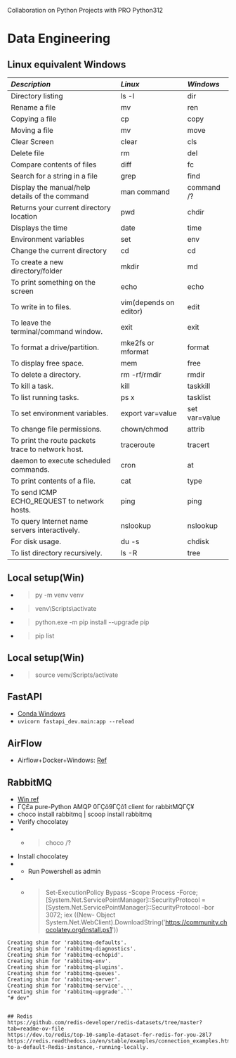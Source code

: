 Collaboration on Python Projects with PRO
Python312

# Data Engineering

## Linux equivalent Windows
| *Description*                                     | *Linux*                | *Windows*     |
|:--------------------------------------------------|:-----------------------|:--------------|
| Directory listing                                 | ls -l                  | dir           |
| Rename a file                                     | mv                     | ren           |
| Copying a file                                    | cp                     | copy          |
| Moving a file                                     | mv                     | move          |
| Clear Screen                                      | clear                  | cls           |
| Delete file                                       | rm                     | del           |
| Compare contents of files                         | diff                   | fc            |
| Search for a string in a file                     | grep                   | find          |
| Display the manual/help details of the command    | man command            | command /?    |
| Returns your current directory location           | pwd                    | chdir         |
| Displays the time                                 | date                   | time          |
| Environment variables                             | set                    | env           |
| Change the current directory                      | cd                     | cd            |
| To create a new directory/folder                  | mkdir                  | md            |
| To print something on the screen                  | echo                   | echo          |
| To write in to files.                             | vim(depends on editor) | edit          |
| To leave the terminal/command window.             | exit                   | exit          |
| To format a drive/partition.                      | mke2fs or mformat      | format        |
| To display free space.                            | mem                    | free          |
| To delete a directory.                            | rm -rf/rmdir           | rmdir         |
| To kill a task.                                   | kill                   | taskkill      |
| To list running tasks.                            | ps x                   | tasklist      |
| To set environment variables.                     | export var=value       | set var=value |
| To change file permissions.                       | chown/chmod            | attrib        |
| To print the route packets trace to network host. | traceroute             | tracert       |
| daemon to execute scheduled commands.             | cron                   | at            |
| To print contents of a file.                      | cat                    | type          |
| To send ICMP ECHO_REQUEST to network hosts.       | ping                   | ping          |
| To query Internet name servers interactively.     | nslookup               | nslookup      |
| For disk usage.                                   | du -s                  | chdisk        |
| To list directory recursively.                    | ls -R                  | tree          |


## Local setup(Win)
- >py -m venv venv
- >venv\Scripts\activate
- >python.exe -m pip install --upgrade pip
- >pip list

## Local setup(Win)
- >source venv/Scripts/activate

## FastAPI
- [Conda Windows](https://stackoverflow.com/questions/49392719/get-the-anaconda-prompt-running-in-the-pycharm-terminal)
- `uvicorn fastapi_dev.main:app --reload`

## AirFlow
- Airflow+Docker+Windows: [Ref](https://medium.com/@garc1a0scar/how-to-start-with-apache-airflow-in-docker-windows-902674ad1b)

## RabbitMQ
- [Win ref](https://www.rabbitmq.com/install-windows.html)
- ΓÇ£a pure-Python AMQP 0ΓÇô9ΓÇô1 client for rabbitMQΓÇ¥
- choco install rabbitmq | scoop install rabbitmq
- Verify chocolatey
- - >choco /?
- Install chocolatey
- - Run Powershell as admin
- - >Set-ExecutionPolicy Bypass -Scope Process -Force; [System.Net.ServicePointManager]::SecurityProtocol = [System.Net.ServicePointManager]::SecurityProtocol -bor 3072; iex ((New-
Object System.Net.WebClient).DownloadString('https://community.chocolatey.org/install.ps1'))

```Creating shim for 'rabbitmqctl'.
Creating shim for 'rabbitmq-defaults'.
Creating shim for 'rabbitmq-diagnostics'.
Creating shim for 'rabbitmq-echopid'.
Creating shim for 'rabbitmq-env'.
Creating shim for 'rabbitmq-plugins'.
Creating shim for 'rabbitmq-queues'.
Creating shim for 'rabbitmq-server'.
Creating shim for 'rabbitmq-service'.
Creating shim for 'rabbitmq-upgrade'.```
"# dev" 


## Redis
https://github.com/redis-developer/redis-datasets/tree/master?tab=readme-ov-file
https://dev.to/redis/top-10-sample-dataset-for-redis-for-you-28l7
https://redis.readthedocs.io/en/stable/examples/connection_examples.html#Connecting-to-a-default-Redis-instance,-running-locally.
